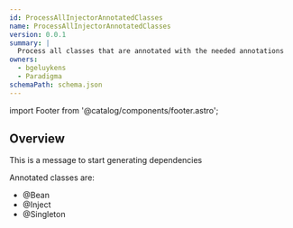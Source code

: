 ```yaml
---
id: ProcessAllInjectorAnnotatedClasses
name: ProcessAllInjectorAnnotatedClasses
version: 0.0.1
summary: |
  Process all classes that are annotated with the needed annotations
owners:
  - bgeluykens
  - Paradigma
schemaPath: schema.json
---
```


import Footer from '@catalog/components/footer.astro';

## Overview

This is a message to start generating dependencies

Annotated classes are:

- @Bean
- @Inject
- @Singleton

<SchemaViewer file="schema.json" title="Schema" maxHeight="500" />

<NodeGraph />

